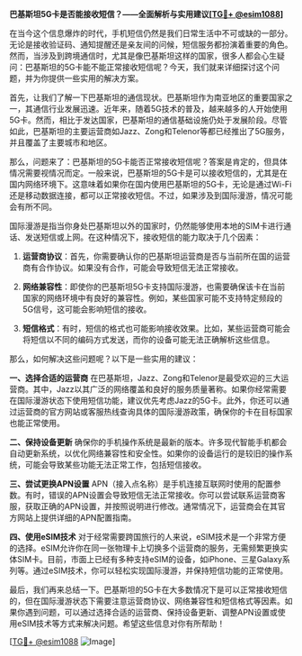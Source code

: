 **巴基斯坦5G卡是否能接收短信？——全面解析与实用建议[[TG💪+ @esim1088](https://t.me/s/esim1088)]**

在当今这个信息爆炸的时代，手机短信仍然是我们日常生活中不可或缺的一部分。无论是接收验证码、通知提醒还是亲友间的问候，短信服务都扮演着重要的角色。然而，当涉及到跨境通信时，尤其是像巴基斯坦这样的国家，很多人都会心生疑问：巴基斯坦的5G卡能不能正常接收短信呢？今天，我们就来详细探讨这个问题，并为你提供一些实用的解决方案。

首先，让我们了解一下巴基斯坦的通信现状。巴基斯坦作为南亚地区的重要国家之一，其通信行业发展迅速。近年来，随着5G技术的普及，越来越多的人开始使用5G卡。然而，相比于发达国家，巴基斯坦的通信基础设施仍处于发展阶段。尽管如此，巴基斯坦的主要运营商如Jazz、Zong和Telenor等都已经推出了5G服务，并且覆盖了主要城市和地区。

那么，问题来了：巴基斯坦的5G卡能否正常接收短信呢？答案是肯定的，但具体情况需要视情况而定。一般来说，巴基斯坦的5G卡是可以接收短信的，尤其是在国内网络环境下。这意味着如果你在国内使用巴基斯坦的5G卡，无论是通过Wi-Fi还是移动数据连接，都可以正常接收短信。不过，如果涉及到国际漫游，情况可能会有所不同。

国际漫游是指当你身处巴基斯坦以外的国家时，仍然能够使用本地的SIM卡进行通话、发送短信或上网。在这种情况下，接收短信的能力取决于几个因素：

1. **运营商协议**：首先，你需要确认你的巴基斯坦运营商是否与当前所在国的运营商有合作协议。如果没有合作，可能会导致短信无法正常接收。
   
2. **网络兼容性**：即使你的巴基斯坦5G卡支持国际漫游，也需要确保该卡在当前国家的网络环境中有良好的兼容性。例如，某些国家可能不支持特定频段的5G信号，这可能会影响短信的接收。

3. **短信格式**：有时，短信的格式也可能影响接收效果。比如，某些运营商可能会将短信以不同的编码方式发送，而你的设备可能无法正确解析这些信息。

那么，如何解决这些问题呢？以下是一些实用的建议：

**一、选择合适的运营商**
在巴基斯坦，Jazz、Zong和Telenor是最受欢迎的三大运营商。其中，Jazz以其广泛的网络覆盖和良好的服务质量著称。如果你经常需要在国际漫游状态下使用短信功能，建议优先考虑Jazz的5G卡。此外，你还可以通过运营商的官方网站或客服热线查询具体的国际漫游政策，确保你的卡在目标国家也能正常使用。

**二、保持设备更新**
确保你的手机操作系统是最新的版本。许多现代智能手机都会自动更新系统，以优化网络兼容性和安全性。如果你的设备运行的是较旧的操作系统，可能会导致某些功能无法正常工作，包括短信接收。

**三、尝试更换APN设置**
APN（接入点名称）是手机连接互联网时使用的配置参数。有时，错误的APN设置会导致短信无法正常接收。你可以尝试联系运营商客服，获取正确的APN设置，并按照说明进行修改。通常情况下，运营商会在其官方网站上提供详细的APN配置指南。

**四、使用eSIM技术**
对于经常需要跨国旅行的人来说，eSIM技术是一个非常方便的选择。eSIM允许你在同一张物理卡上切换多个运营商的服务，无需频繁更换实体SIM卡。目前，市面上已经有多种支持eSIM的设备，如iPhone、三星Galaxy系列等。通过eSIM技术，你可以轻松实现国际漫游，并保持短信功能的正常使用。

最后，我们再来总结一下。巴基斯坦的5G卡在大多数情况下是可以正常接收短信的，但在国际漫游状态下需要注意运营商协议、网络兼容性和短信格式等因素。如果你遇到问题，可以通过选择合适的运营商、保持设备更新、调整APN设置或使用eSIM技术等方式来解决问题。希望这些信息对你有所帮助！

[[TG💪+ @esim1088](https://t.me/s/esim1088) ![Image](https://i.postimg.cc/4NQfJmqS/Snipaste-2025-05-13-00-14-12.png)]